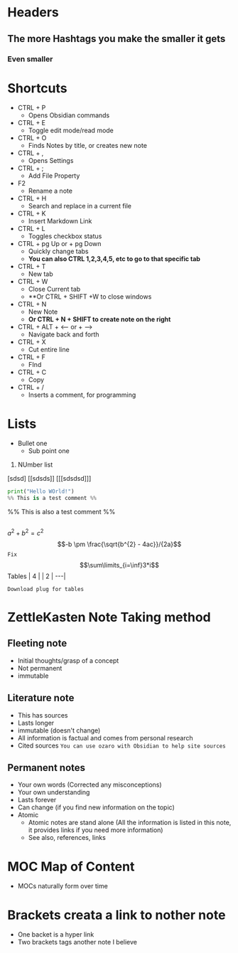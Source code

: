 # Headers
## The more Hashtags you make the smaller it gets

### Even smaller


# Shortcuts
- CTRL + P
	- Opens Obsidian commands
- CTRL + E 
	- Toggle edit mode/read mode
- CTRL + O
	- Finds Notes by title, or creates new note
- CTRL + ,
	- Opens Settings
- CTRL + ;
	- Add File Property
- F2
	- Rename a note
- CTRL + H
	- Search and replace in a current file
-  CTRL + K
	- Insert Markdown Link
- CTRL + L 
	- Toggles checkbox status
- CTRL + pg Up or + pg Down
	- Quickly change tabs
	- **You can also CTRL 1,2,3,4,5, etc to go to that specific tab**
- CTRL + T
	- New tab
- CTRL + W
	- Close Current tab
	- **Or CTRL + SHIFT +W to close windows
-  CTRL + N
	- New Note
	- **Or CTRL + N + SHIFT to create note on the right**
- CTRL + ALT + <-- or + -->
	- Navigate back and forth
- CTRL + X 
	- Cut entire line
- CTRL + F 
	- FInd
- CTRL + C 
	- Copy
- CTRL + /
	- Inserts a comment, for programming




# Lists

- Bullet one
	- Sub point one
1. NUmber list

[sdsd]
[[sdsds]]
[[[sdsdsd]]]

```python
print("Hello WOrld!")
%% This is a test comment %%
```
%% This is also a test comment %%

```shell-session

```

$a^2+b^2=c^2$
$$-b \pm \frac{\sqrt{b^{2} - 4ac}}/{2a}$$
`Fix`
$$\sum\limits_{i=\inf}3*i$$
Tables
|  4  | 
|  2  |  ---| 

`Download plug for tables`


# ZettleKasten Note Taking method

## Fleeting note
- Initial thoughts/grasp of a concept
- Not permanent
- immutable

## Literature note
- This has sources
- Lasts longer
- immutable (doesn't change)
- All information is factual and comes from personal research
- Cited sources
`You can use ozaro with Obsidian to help site sources`

## Permanent notes
- Your own words (Corrected any misconceptions)
- Your own understanding
- Lasts forever
- Can change (if you find new information on the topic)
- Atomic 
	- Atomic notes are stand alone (All the information is listed in this note, it provides links if you need more information)
	- See also, references, links


# MOC Map of Content
- MOCs naturally form over time

# Brackets creata a link to nother note
- One backet is a hyper link
- Two brackets tags another note I believe

